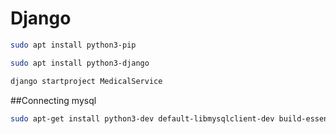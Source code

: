 # Django
```bash 
sudo apt install python3-pip
``` 
```bash
sudo apt install python3-django
```
```bash 
django startproject MedicalService
```
##Connecting mysql
```bash
sudo apt-get install python3-dev default-libmysqlclient-dev build-essential pkg-config
```

